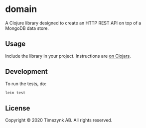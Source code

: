 # domain

A Clojure library designed to create an HTTP REST API on top of a MongoDB data store.

## Usage

Include the library in your project. Instructions are [on Clojars](https://clojars.org/com.timezynk/domain).

## Development

To run the tests, do:

``` bash
lein test
```

## License

Copyright © 2020 Timezynk AB. All rights reserved.
